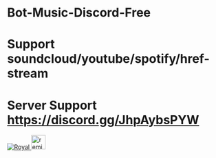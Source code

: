 # Bot-Music-Discord-Free
# Support soundcloud/youtube/spotify/href-stream
# Server Support https://discord.gg/JhpAybsPYW
<a href="https://top.gg/bot/751751095600021514">
    <img src="https://top.gg/api/widget/751751095600021514.svg" alt="Royal" />
</a>
<!-- Remix Button -->
<a href="https://glitch.com/edit/?utm_content=project_garnet-peppered-hallway&utm_source=remix_this&utm_medium=button&utm_campaign=glitchButton#!/remix/garnet-peppered-hallway">
  <img src="https://cdn.glitch.com/2bdfb3f8-05ef-4035-a06e-2043962a3a13%2Fremix%402x.png?1513093958726" alt="remix this" height="33">
</a>
